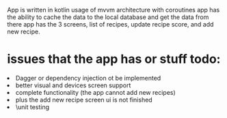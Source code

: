 
App is written in kotlin
usage of mvvm architecture with coroutines
app has the ability to cache the data to the local database and get the data from there
app has the 3 screens, list of recipes, update recipe score, and add new recipe.
<h1>issues that the app has or stuff todo:</h1>
<ul>


</ul>
<li>Dagger or dependency injection ot be implemented</li>
<li>better visual and devices screen support</li>
<li>complete functionality (the app cannot add new recipes) </li>
<li>plus the add new recipe screen ui is not finished</li>
<li>\unit testing</li>
